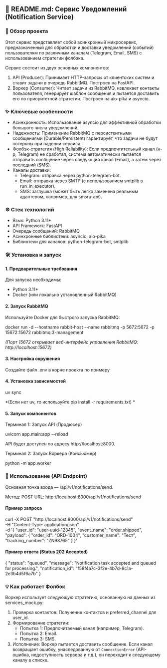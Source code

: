 ## 📄 README.md: Сервис Уведомлений (Notification Service)

### 🚀 Обзор проекта

Этот сервис представляет собой асинхронный микросервис, предназначенный для обработки и доставки уведомлений (событий) пользователям по различным каналам (Telegram, Email, SMS) с использованием стратегии фолбэка.

Сервис состоит из двух основных компонентов:

1.  API (Producer): Принимает HTTP-запросы от клиентских систем и ставит задачи в очередь RabbitMQ. Построен на FastAPI.
2.  Воркер (Consumer): Читает задачи из RabbitMQ, извлекает контакты пользователя, генерирует шаблон сообщения и пытается доставить его по приоритетной стратегии. Построен на aio-pika и asyncio.

### ✨ Ключевые особенности

  * Асинхронность: Использование asyncio для эффективной обработки большого числа уведомлений.
  * Надежность: Применение RabbitMQ с персистентными сообщениями (Durable/Persistent) гарантирует, что задачи не будут потеряны при падении сервиса.
  * Фолбэк-стратегия (High Reliability): Если предпочтительный канал (н-р, Telegram) не сработал, система автоматически пытается отправить сообщение через следующий канал (Email), а затем через последний (SMS).
  * Каналы доставки:
      * Telegram:  отправка через python-telegram-bot.
      * Email:  отправка через SMTP (с использованием smtplib в run_in_executor).
      * SMS: заглушка (может быть легко заменена реальным адаптером, например, для smsru-api).

### ⚙️ Стек технологий

  * Язык: Python 3.11+
  * API Framework: FastAPI
  * Очередь сообщений: RabbitMQ
  * Асинхронные библиотеки: asyncio, aio-pika
  * Библиотеки для каналов: python-telegram-bot, smtplib

### 🛠 Установка и запуск

#### 1\. Предварительные требования

Для запуска необходимы:

  * Python 3.11+
  * Docker (или локально установленный RabbitMQ)

#### 2\. Запуск RabbitMQ

Используйте Docker для быстрого запуска RabbitMQ:

docker run -d --hostname rabbit-host --name rabbitmq -p 5672:5672 -p 15672:15672 rabbitmq:3-management

*(Порт 15672 открывает веб-интерфейс управления RabbitMQ: http://localhost:15672)*

#### 3\. Настройка окружения

Создайте файл .env в корне проекта по примеру

#### 4\. Установка зависимостей

uv sync

\*(Если нет uv, то используйте pip install -r requirements.txt) \*

#### 5\. Запуск компонентов

Терминал 1: Запуск API (Продюсер)

uvicorn app.main:app --reload

API будет доступен по адресу http://localhost:8000.

Терминал 2: Запуск Воркера (Консьюмер)

python -m app.worker

### 🎯 Использование (API Endpoint)

Основная точка входа — /api/v1/notifications/send.

Метод: POST
URL: http://localhost:8000/api/v1/notifications/send

#### Пример запроса

curl -X POST "http://localhost:8000/api/v1/notifications/send" \
-H "Content-Type: application/json" \
-d '{
  "user_id": "user-uuid-12345",
  "event_name": "order.shipped",
  "payload": {
    "order_id": "ORD-1004", 
    "customer_name": "Тест",
    "tracking_number": "ZN98765"
  }
}'

#### Пример ответа (Status 202 Accepted)

{
  "status": "queued",
  "message": "Notification task accepted and queued for processing.",
  "notification_id": "f58f4a7c-3f2e-4b7d-8c1a-2e3b4d5f6a7b"
}

### 💡 Как работает Фолбэк

Воркер использует следующую стратегию, основанную на данных из services_mock.py:
1.  Проверка контактов: Получение контактов и preferred_channel для user_id.
2.  Формирование стратегии:
      * Попытка 1: Предпочитаемый канал (например, Telegram).
      * Попытка 2: Email.
      * Попытка 3: SMS.
3.  Исполнение: Воркер пытается доставить сообщение. Если канал возвращает ошибку, унаследованную от `ConnectionError` (API-ошибка, недоступность сервера и т.д.), он переходит к следующему каналу в списке.